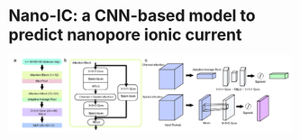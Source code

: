 # Nano-IC: a CNN-based model to predict nanopore ionic current
<img src="current_architecture.png" width="800px">
